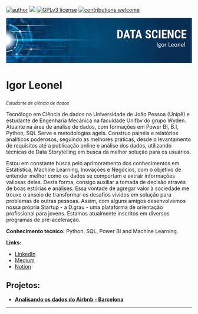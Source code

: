 [![author](https://img.shields.io/badge/author-IgorLeonel-red.svg)](https://www.linkedin.com/in/igorleonel) [![](https://img.shields.io/badge/python-3.7+-blue.svg)](https://www.python.org/downloads/release/python-365/) [![GPLv3 license](https://img.shields.io/badge/License-GPLv3-blue.svg)](http://perso.crans.org/besson/LICENSE.html) [![contributions welcome](https://img.shields.io/badge/contributions-welcome-brightgreen.svg?style=flat)](https://github.com/igorleonel)

<p align="center">
  <img src="banner.png" >
</p>

# Igor Leonel
<sub>*Estudante de ciência de dados*</sub>

Tecnólogo em Ciência de dados na Universidade de João Pessoa (Unipê) e estudante de Engenharia Mecânica na faculdade Unifbv do grupo Wyden. Atuante na área de análise de dados, com formações em Power BI, B.I, Python, SQL Serve e metodologias ágeis. Construo painéis e relatórios analíticos poderosos, seguindo as melhores práticas, desde o levantamento de requisitos até a publicação online e análise dos dados, utilizando técnicas de Data Storytelling em busca da melhor solução para os usuários. 

Estou em constante busca pelo aprimoramento dos conhecimentos em Estatística, Machine Learning, Inovações e Negócios, com o objetivo de entender melhor como os dados se comportam e extrair informações valiosas deles. Desta forma, consigo auxiliar a tomada de decisão através de boas estórias e análises. Essa vontade de agregar valor à sociedade me trouxe o anseio de transformar os desafios vividos em solução para problemas de outras pessoas. Assim, com alguns amigos desenvolvemos nossa própria Startup - a D.grau - uma plataforma de orientação profissional para jovens. Estamos atualmente inscritos em diversos programas de pré-aceleração.

**Conhecimento técnico:** Python, SQL, Power BI and Machine Learning.

**Links:**
* [LinkedIn](https://www.linkedin.com/in/igorleonel/)
* [Medium](https://medium.com/@igorleonelborba)
* [Notion](https://quickest-egg-336.notion.site/Igor-Leonel-56584b6cca804e35a9fc9b75bc5a8ec6)

## Projetos:


* **[Analisando os dados do Airbnb - Barcelona](https://github.com/igorleonel/DataScience/blob/main/Analisando_os_Dados_do_Airbnb.ipynb)**


---




